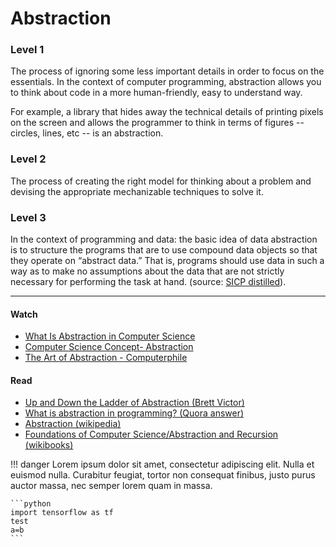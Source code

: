 # Abstraction

### Level 1

The process of ignoring some less important details in order to focus on the essentials. In the context of computer programming, abstraction allows you to think about code in a more human-friendly, easy to understand way.

For example, a library that hides away the technical details of printing pixels on the screen and allows the programmer to think in terms of figures -- circles, lines, etc -- is an abstraction.

### Level 2

The process of creating the right model for thinking about a problem and devising the appropriate mechanizable techniques to solve it.

### Level 3

In the context of programming and data: the basic idea of data abstraction is to structure the programs that are to use compound data objects so that they operate on “abstract data.” That is, programs should use data in such a way as to make no assumptions about the data that are not strictly necessary for performing the task at hand. (source: [SICP distilled](http://www.sicpdistilled.com/section/2-data-abstraction/)).

---

#### Watch

- [What Is Abstraction in Computer Science](https://www.youtube.com/watch?v=_y-5nZAbgt4&t=1s)
- [Computer Science Concept- Abstraction](https://www.youtube.com/watch?v=0w_rla7GodI)
- [The Art of Abstraction - Computerphile](https://www.youtube.com/watch?v=p7nGcY73epw)

#### Read

- [Up and Down the Ladder of Abstraction (Brett Victor)](http://worrydream.com/LadderOfAbstraction/)
- [What is abstraction in programming? (Quora answer)](https://www.quora.com/What-is-abstraction-in-programming)
- [Abstraction (wikipedia)](https://en.wikipedia.org/wiki/Abstraction_(computer_science))
- [Foundations of Computer Science/Abstraction and Recursion (wikibooks)](https://en.wikibooks.org/wiki/Foundations_of_Computer_Science/Abstraction_and_Recursion)


!!! danger
    Lorem ipsum dolor sit amet, consectetur adipiscing elit. Nulla et euismod
    nulla. Curabitur feugiat, tortor non consequat finibus, justo purus auctor
    massa, nec semper lorem quam in massa.

    ```python
    import tensorflow as tf
    test
    a=b
    ```
